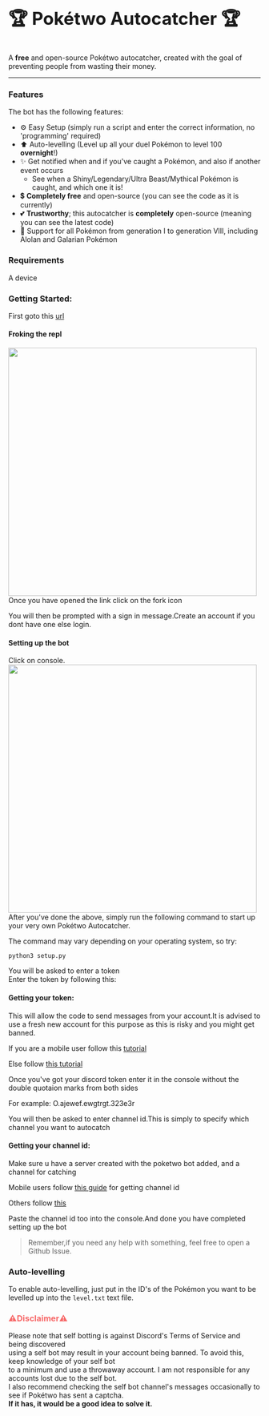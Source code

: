 <h3 style="font-size:35px;">🏆 Pokétwo Autocatcher 🏆</h3>
A <b>free</b> and open-source Pokétwo autocatcher, created with the goal of preventing people from wasting their money.

---

### Features
The bot has the following features:
- ⚙️ Easy Setup (simply run a script and enter the correct information, no 'programming' required)
- ⬆️ Auto-levelling (Level up all your duel Pokémon to level 100 **overnight**!)
- ✨ Get notified when and if you've caught a Pokémon, and also if another event occurs
    - See when a Shiny/Legendary/Ultra Beast/Mythical Pokémon is caught, and which one it is!
- 💲 **Completely free** and open-source (you can see the code as it is currently)
- 💕 **Trustworthy**; this autocatcher is **completely** open-source (meaning you can see the latest code)
- 📜 Support for all Pokémon from generation I to generation VIII, including Alolan and Galarian Pokémon

### Requirements
A device

### Getting Started:
First goto this [url](https://replit.com/@faizannoushad/Poketwo-Autocatcher)

#### <b>Froking the repl</b>
<p><img src="https://i.imgur.com/cEpFWuF.png" width="496px height=" /></br>Once you have opened the link click on the fork icon</p>
You will then be prompted with a sign in message.Create an account if you dont have one else login.</br>

#### <b>Setting up the bot</b>
Click on console.</br>
<img src="https://i.imgur.com/1Kh7oif.png" width="496px height=" /></br>
After you've done the above, simply run the following command to start up your very own Pokétwo Autocatcher.</br>

The command may vary depending on your operating system, so try:
```
python3 setup.py
```
<p>You will be asked to enter a token</br>
Enter the token by following this:

#### Getting your token:
This will allow the code to send messages from your account.It is advised to use a fresh new account for this purpose as this is risky and you might get banned.</p>
If you are a mobile user follow this [tutorial](https://www.youtube.com/watch?v=eMCSxtA4Vts)</p>
Else follow [this tutorial](https://www.youtube.com/watch?v=YEgFvgg7ZPI)</p>
Once you've got your discord token enter it in the console without the double quotaion marks from both sides</p>
For example: O.ajewef.ewgtrgt.323e3r</p>
You will then be asked to enter channel id.This is simply to specify which channel you want to autocatch

#### Getting your channel id:
Make sure u have a server created with the poketwo bot added, and a channel for catching</p>
Mobile users follow [this guide](https://www.youtube.com/watch?v=LCHxuobBmpQ) for getting channel id</p>
Others follow [this](https://www.youtube.com/watch?v=YjiQ7CajAgg)</p>
Paste the channel id too into the console.And done you have completed setting up the bot

> Remember,if you need any help with something, feel free to open a Github Issue.

### Auto-levelling
To enable auto-levelling, just put in the ID's of the Pokémon you want to be levelled up into the `level.txt` text file.

<h3 style="color:#f76767;">⚠️<b>Disclaimer</b>⚠️</h3> 
Please note that self botting is against Discord's Terms of Service and being discovered <br> 
using a self bot may result in your account being banned. To avoid this, keep knowledge of your self bot <br> to a minimum and use a throwaway account. I am not responsible for any accounts lost due to the self bot. <br> I also recommend checking the self bot channel's messages occasionally to see if Pokétwo has sent a captcha. <br> <b>If it has, it would be a good idea to solve it.</b> <br>
